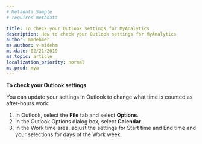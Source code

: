 ```yaml
---
# Metadata Sample
# required metadata

title: To check your Outlook settings for MyAnalytics
description: How to check your Outlook settings for MyAnalytics 
author: madehmer
ms.author: v-midehm
ms.date: 02/21/2019
ms.topic: article
localization_priority: normal 
ms.prod: mya
---
```


**To check your Outlook settings**

You can update your settings in Outlook to change what time is counted as after-hours work:

1. In Outlook, select the **File** tab and select **Options**.
2. In the Outlook Options dialog box, select **Calendar**.
3. In the Work time area, adjust the settings for Start time and End time and your selections for days of the Work week.